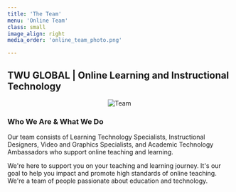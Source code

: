 ```yaml
---
title: 'The Team'
menu: 'Online Team'
class: small
image_align: right
media_order: 'online_team_photo.png'

---
```


## TWU GLOBAL | Online Learning and Instructional Technology


<p align="center">
  <img src="/user/pages/01.home/06._team/Team.jpg" alt="Team" />
</p>


### Who We Are & What We Do

Our team consists of Learning Technology Specialists, Instructional Designers, Video and Graphics Specialists, and Academic Technology Ambassadors who support online teaching and learning.

We're here to support you on your teaching and learning journey. It's our goal to help you impact and promote high standards of online teaching. We're a team of people passionate about education and technology.
